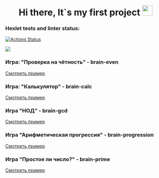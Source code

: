 <h1 align="center">Hi there,  It`s my first project</a>
<img src="https://github.com/blackcater/blackcater/raw/main/images/Hi.gif" height="32"/></h1>


### Hexlet tests and linter status:
[![Actions Status](https://github.com/Parker-idc/python-project-49/workflows/hexlet-check/badge.svg)](https://github.com/Parker-idc/python-project-49/actions)


<a href="https://codeclimate.com/github/Parker-idc/python-project-49/maintainability"><img src="https://api.codeclimate.com/v1/badges/22511f05ab462e53be80/maintainability" /></a>


### Игра: "Проверка на чётность" - brain-even  
[Смотреть пример](https://asciinema.org/a/a4s66g1cGqnBsJ9FlEYHytBQs)

### Игра: "Калькулятор" - brain-calc
[Смотреть пример](https://asciinema.org/a/vOg8pOO5S9kZpWPVqkg5FDJlo)

### Игра "НОД" - brain-gcd
[Смотреть пример](https://asciinema.org/a/xVHHVKQqvEsbYOmd8biyDVwFt)

### Игра "Арифметическая прогрессия" - brain-progression
[Смотреть пример](https://asciinema.org/a/1Ve6blbdEuYbqwWwYY9PwW0Lh)

### Игра "Простое ли число?" - brain-prime
[Смотреть пример](https://asciinema.org/a/6hEiOpAK4nU5a8HBp4D2A1MmN)